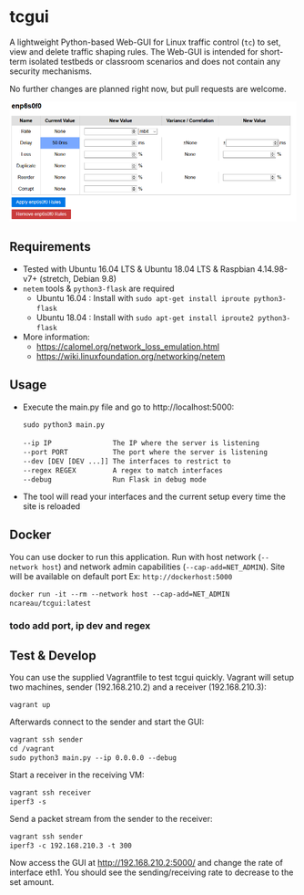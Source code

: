 # tcgui

A lightweight Python-based Web-GUI for Linux traffic control (`tc`) to set, view and delete traffic shaping rules. The Web-GUI is intended for short-term isolated testbeds or classroom scenarios and does not contain any security mechanisms.

No further changes are planned right now, but pull requests are welcome.

![tcgui screenshot](tcgui.png)

## Requirements

- Tested with Ubuntu 16.04 LTS & Ubuntu 18.04 LTS & Raspbian 4.14.98-v7+ (stretch, Debian 9.8)
- `netem` tools & `python3-flask` are required
    - Ubuntu 16.04 : Install with `sudo apt-get install iproute python3-flask`
    - Ubuntu 18.04 : Install with `sudo apt-get install iproute2 python3-flask`
- More information:
    - https://calomel.org/network_loss_emulation.html
    - https://wiki.linuxfoundation.org/networking/netem

## Usage

- Execute the main.py file and go to http://localhost:5000:
    
    ```
    sudo python3 main.py
    
    --ip IP               The IP where the server is listening
    --port PORT           The port where the server is listening
    --dev [DEV [DEV ...]] The interfaces to restrict to
    --regex REGEX         A regex to match interfaces
    --debug               Run Flask in debug mode
    ```

- The tool will read your interfaces and the current setup every time the site is reloaded

## Docker

You can use docker to run this application. Run with host network (`--network host`) and network admin capabilities (`--cap-add=NET_ADMIN`). Site will be available on default port Ex: `http://dockerhost:5000`

    docker run -it --rm --network host --cap-add=NET_ADMIN ncareau/tcgui:latest

### todo add port, ip dev and regex 

## Test & Develop

You can use the supplied Vagrantfile to test tcgui quickly. Vagrant will setup two machines, sender (192.168.210.2) and a receiver (192.168.210.3):

	vagrant up

Afterwards connect to the sender and start the GUI:

	vagrant ssh sender
	cd /vagrant
	sudo python3 main.py --ip 0.0.0.0 --debug

Start a receiver in the receiving VM:

	vagrant ssh receiver
	iperf3 -s
	
Send a packet stream from the sender to the receiver:

	vagrant ssh sender
	iperf3 -c 192.168.210.3 -t 300

Now access the GUI at http://192.168.210.2:5000/ and change the rate of interface eth1. You should see the sending/receiving rate to decrease to the set amount.


